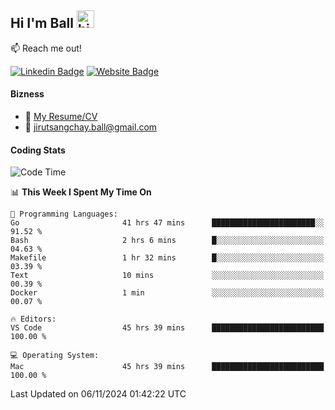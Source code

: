 ## Hi I'm Ball <img src="https://user-images.githubusercontent.com/1303154/88677602-1635ba80-d120-11ea-84d8-d263ba5fc3c0.gif" width="28px" height="28px" alt="hi">
 
:mailbox: Reach me out!

[![Linkedin Badge](https://img.shields.io/badge/-Jirut-0e76a8?style=flat&labelColor=0e76a8&logo=linkedin&logoColor=white)](https://www.linkedin.com/in/jirut-sangchay-338370251)
[![Website Badge](https://img.shields.io/badge/Website-184aa8?logo=website&logoColor=)](https://resume-jirut.web.app)

<!-- TODO: Add last video link -->
#### Bizness
- :paperclip: [My Resume/CV](https://github.com/Jirut01/Jirut01/blob/main/resume_jirut.pdf)
- :email: jirutsangchay.ball@gmail.com

#### Coding Stats


<!--START_SECTION:waka-->
![Code Time](http://img.shields.io/badge/Code%20Time-1%2C722%20hrs%2026%20mins-blue)

📊 **This Week I Spent My Time On** 

```text
💬 Programming Languages: 
Go                       41 hrs 47 mins      ███████████████████████░░   91.52 % 
Bash                     2 hrs 6 mins        █░░░░░░░░░░░░░░░░░░░░░░░░   04.63 % 
Makefile                 1 hr 32 mins        █░░░░░░░░░░░░░░░░░░░░░░░░   03.39 % 
Text                     10 mins             ░░░░░░░░░░░░░░░░░░░░░░░░░   00.39 % 
Docker                   1 min               ░░░░░░░░░░░░░░░░░░░░░░░░░   00.07 % 

🔥 Editors: 
VS Code                  45 hrs 39 mins      █████████████████████████   100.00 % 

💻 Operating System: 
Mac                      45 hrs 39 mins      █████████████████████████   100.00 % 
```


 Last Updated on 06/11/2024 01:42:22 UTC
<!--END_SECTION:waka-->
